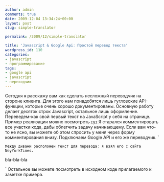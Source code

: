 ```yaml
---
author: admin
comments: true
date: 2009-12-04 13:34:24+00:00
layout: post
slug: simple-translator

permalink: /2009/12/simple-translator

title: 'Javascript & Google Api: Простой перевод текста'
wordpress_id: 110
categories:
- javascript
- программирование
tags:
- google api
- javascript
- переводчик
---
```


Сегодня я расскажу вам как сделать несложный переводчик на стороне клиента. Для этого нам понадобятся лишь гугловские API-функции, которые очень хорошо документированы.
Основную работу делает десяток строк Javascript, остальное лишь оформление. Переведем-как свой первый текст на JavaScript у себя на странице. Пример реализации можно посмотреть [тут](/examples/translator/)<!-- more -->
Я старался комментировать все участки кода, дабы облегчить задачу начинающему. Если вам что-то не ясно, вы можете об этом спросить у меня через форму комментирования внизу.
Подключаем Google API и его же переводчик.
`
	
	
`
Между дивами расположен текст для перевода: я взял его с сайта NeyYorkTimes.
`

bla-bla-bla

`
Остальное вы можете посмотреть в исходном коде прилагаемого к заметке примера.
